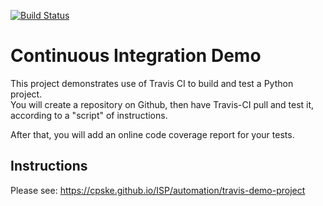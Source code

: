 [![Build Status](https://travis-ci.com/NamoSmith/demo-pyci.svg?branch=master)](https://travis-ci.com/NamoSmith/demo-pyci)

Continuous Integration Demo
============================

This project demonstrates use of Travis CI to build and test a Python project.  
You will create a repository on Github, then have Travis-CI pull and test it,
according to a "script" of instructions.

After that, you will add an online code coverage report for your tests.

## Instructions

Please see: https://cpske.github.io/ISP/automation/travis-demo-project

